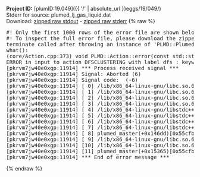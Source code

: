 **Project ID:** [plumID:19.049]({{ '/' | absolute_url }}eggs/19/049/)  
Stderr for source:  plumed_lj_gas_liquid.dat   
Download: [zipped raw stdout](plumed_lj_gas_liquid.dat.plumed_master.stdout.txt.zip) - [zipped raw stderr](plumed_lj_gas_liquid.dat.plumed_master.stderr.txt.zip) 
{% raw %}
<pre>
#! Only the first 1000 rows of the error file are shown below
#! To inspect the full error file, please download the zipped raw stderr file above
terminate called after throwing an instance of 'PLMD::Plumed::ExceptionError'
what():
(core/Action.cpp:373) void PLMD::Action::error(const std::string&) const
ERROR in input to action DFSCLUSTERING with label dfs : keyword ARG is compulsory for this action
[pkrvm7jw40e0xgp:11914] *** Process received signal ***
[pkrvm7jw40e0xgp:11914] Signal: Aborted (6)
[pkrvm7jw40e0xgp:11914] Signal code:  (-6)
[pkrvm7jw40e0xgp:11914] [ 0] /lib/x86_64-linux-gnu/libc.so.6(+0x45330)[0x7f26b4645330]
[pkrvm7jw40e0xgp:11914] [ 1] /lib/x86_64-linux-gnu/libc.so.6(pthread_kill+0x11c)[0x7f26b469eb2c]
[pkrvm7jw40e0xgp:11914] [ 2] /lib/x86_64-linux-gnu/libc.so.6(gsignal+0x1e)[0x7f26b464527e]
[pkrvm7jw40e0xgp:11914] [ 3] /lib/x86_64-linux-gnu/libc.so.6(abort+0xdf)[0x7f26b46288ff]
[pkrvm7jw40e0xgp:11914] [ 4] /lib/x86_64-linux-gnu/libstdc++.so.6(+0xa5ff5)[0x7f26b4aa5ff5]
[pkrvm7jw40e0xgp:11914] [ 5] /lib/x86_64-linux-gnu/libstdc++.so.6(+0xbb0da)[0x7f26b4abb0da]
[pkrvm7jw40e0xgp:11914] [ 6] /lib/x86_64-linux-gnu/libstdc++.so.6(_ZSt10unexpectedv+0x0)[0x7f26b4aa5a55]
[pkrvm7jw40e0xgp:11914] [ 7] /lib/x86_64-linux-gnu/libstdc++.so.6(+0xa5a6f)[0x7f26b4aa5a6f]
[pkrvm7jw40e0xgp:11914] [ 8] plumed_master(+0x146dd)[0x55cfb67d86dd]
[pkrvm7jw40e0xgp:11914] [ 9] /lib/x86_64-linux-gnu/libc.so.6(+0x2a1ca)[0x7f26b462a1ca]
[pkrvm7jw40e0xgp:11914] [10] /lib/x86_64-linux-gnu/libc.so.6(__libc_start_main+0x8b)[0x7f26b462a28b]
[pkrvm7jw40e0xgp:11914] [11] plumed_master(+0x15365)[0x55cfb67d9365]
[pkrvm7jw40e0xgp:11914] *** End of error message ***
</pre>
{% endraw %}
